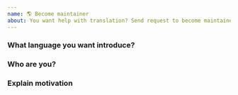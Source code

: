 ```yaml
---
name: 🌎 Become maintainer
about: You want help with translation? Send request to become maintainer or owner of one language
---
```


<!-- Remember before the title text add tag: [Maintainer Request] -->

### What language you want introduce?

<!-- Write below this the language name -->

### Who are you?

<!-- Write below this your bio (introduce yourself in 2 lines) -->

### Explain motivation

<!-- Why do you want this? Write motivation below this line -->